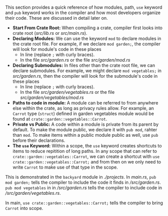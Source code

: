This section provides a quick reference of how modules, path, `use` keyword and `pub` keyword works in the compiler and how most developers organize their code. These are discussed in detail later on.

- **Start From Crate Root:** When compiling a crate, compiler first looks into crate root (_src/lib.rs_ or _src/main.rs_).
- **Declaring Modules:** We can use the keyword `mod` to declare modules in the crate root file. For example, if we declare `mod garden;`, the compiler will look for module's code in these places
    - In line (replace `;` with curly braces).
    - In the file _src/garden.rs_ or the file _src/garden/mod.rs_
- **Declaring Submodules:** In files other than the crate root file, we can declare submodules. For example, we might declare `mod vegetables;` in _src/garden.rs_, then the compiler will look for the submodule's code in these places
    - In line (replace `;` with curly braces).
    - In the file _src/garden/vegetables.rs_ or the file _src/garden/vegetables/mod.rs_
- **Paths to code in module:** A module can be referred to from anywhere else within the crate, as long as privacy rules allow. For example, an `Carrot` type (`struct`) defined in garden vegetables module would be found at `crate::garden::vegetables::Carrot`.
- **Private vs Public:** A code within a module is private from its parent by default. To make the module public, we declare it with `pub mod`, rahter than `mod`. To make items within a public module public as well, use `pub` before their declarations.
- **The `use` Keyword:** Within a scope, the `use` keyword creates shortcuts to items to reduce repitition of long paths. In any scope that can refer to `crate::garden::vegetables::Carrot`, we can create a shortcut with `use crate::garden::vegetables::Carrot;` and from then on we only need to write `Carrot` to make use of that type in the scope.

This is demonstrated in the `backyard` module in _./projects_. In _main.rs_, `pub mod garden;` tells the compiler to include the code it finds in _/src/garden.rs_. `pub mod vegetables` in in _/src/garden.rs_ tells the compiler to include code in _/src/garden/vegetables.rs_.

In main, `use crate::garden::vegetables::Carrot;` tells the compiler to bring `Carrot` into scope.
